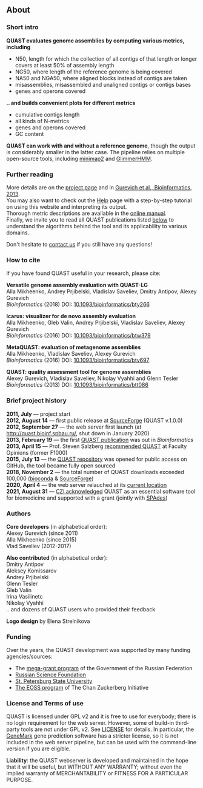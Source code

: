 ## About

### Short intro

**QUAST evaluates genome assemblies by computing various metrics, including**

* N50, length for which the collection of all contigs of that length or longer covers at least 50% of assembly length
* NG50, where length of the reference genome is being covered
* NA50 and NGA50, where aligned blocks instead of contigs are taken
* misassemblies, misassembled and unaligned contigs or contigs bases
* genes and operons covered

**.. and builds convenient plots for different metrics**

* cumulative contigs length
* all kinds of N-metrics
* genes and operons covered
* GC content

**QUAST can work with and without a reference genome**, though the output is considerably smaller in the latter case. The pipeline relies on multiple open-source tools, including [minimap2](https://github.com/lh3/minimap2) and [GlimmerHMM](https://ccb.jhu.edu/software/glimmerhmm/).  

### Further reading

More details are on the [project page](http://cab.spbu.ru/software/quast) and in [Gurevich et al., Bioinformatics, 2013](http://dx.doi.org/10.1093/bioinformatics/btt086).  
You may also want to check out the [Help](help.md) page with a step-by-step tutorial on using this website and interpreting its output.  
Thorough metric descriptions are available in the [online manual](http://cab.cc.spbu.ru/quast/manual.html#sec3.1).  
Finally, we invite you to read all QUAST publications listed [below](#citations) to understand the algorithms behind the tool and its applicability to various domains.

Don't hesitate to [contact us](contact.md) if you still have any questions!


<a name="citations"></a>
### How to cite
If you have found QUAST useful in your research, please cite:

**Versatile genome assembly evaluation with QUAST-LG**  
Alla Mikheenko, Andrey Prjibelski, Vladislav Saveliev, Dmitry Antipov, Alexey Gurevich  
*Bioinformatics* (2018) DOI: [10.1093/bioinformatics/bty266](https://doi.org/10.1093/bioinformatics/bty266)

**Icarus: visualizer for de novo assembly evaluation**  
Alla Mikheenko, Gleb Valin, Andrey Prjibelski, Vladislav Saveliev, Alexey Gurevich  
*Bioinformatics* (2016) DOI: [10.1093/bioinformatics/btw379](https://doi.org/10.1093/bioinformatics/btw379)

**MetaQUAST: evaluation of metagenome assemblies**  
Alla Mikheenko, Vladislav Saveliev, Alexey Gurevich  
*Bioinformatics* (2016) DOI: [10.1093/bioinformatics/btv697](https://doi.org/10.1093/bioinformatics/btv697)

**QUAST: quality assessment tool for genome assemblies**  
Alexey Gurevich, Vladislav Saveliev, Nikolay Vyahhi and Glenn Tesler  
*Bioinformatics* (2013) DOI: [10.1093/bioinformatics/btt086](https://doi.org/10.1093/bioinformatics/btt086)


### Brief project history

**2011, July** — project start  
**2012, August 14** — first public release at [SourceForge](https://sourceforge.net/projects/quast/files/) (QUAST v.1.0.0)  
**2012, September 27** — the web server first launch (at http://quast.bioinf.spbau.ru/, shut down in January 2020)  
**2013, February 19** — the first [QUAST publication](http://dx.doi.org/10.1093/bioinformatics/btt086) was out in *Bioinformatics*  
**2013, April 15** — Prof. Steven Salzberg [recommended QUAST](https://facultyopinions.com/prime/717981369?bd=1&ui=24116) at Faculty Opinions (former F1000)  
**2015, July 13** — the [QUAST repository](https://github.com/ablab/quast) was opened for public access on GitHub, the tool became fully open sourced  
**2018, November 2** — the total number of QUAST downloads exceeded 100,000 ([bioconda](https://anaconda.org/bioconda/quast) & [SourceForge](https://sourceforge.net/projects/quast/files/))  
**2020, April 4** — the web server relauched at its [current location](http://cab.cc.spbu.ru/quast/)  
**2021, August 31** — [CZI acknowledged](https://chanzuckerberg.com/newsroom/czi-awards-16-million-for-foundational-open-source-software-tools-essential-to-biomedicine/) QUAST as an essential software tool for biomedicine and supported with a grant (jointly with [SPAdes](https://cab.spbu.ru/software/spades))

### Authors 

**Core developers** (in alphabetical order):  
Alexey Gurevich (since 2011)  
Alla Mikheenko (since 2015)  
Vlad Saveliev (2012-2017) 

**Also contributed** (in alphabetical order):  
Dmitry Antipov  
Aleksey Komissarov  
Andrey Prjibelski  
Glenn Tesler  
Gleb Valin  
Irina Vasilinetc  
Nikolay Vyahhi  
.. and dozens of QUAST users who provided their feedback


**Logo design** by Elena Strelnikova


### Funding

Over the years, the QUAST development was supported by many funding agencies/sources:  

* The [mega-grant program](https://p220.ru/en/) of the Government of the Russian Federation
* [Russian Science Foundation](https://rscf.ru/en/)
* [St. Petersburg State University](https://english.spbu.ru/science-4)
* [The EOSS program](https://chanzuckerberg.com/eoss/) of The Chan Zuckerberg Initiative


### License and Terms of use

QUAST is licensed under GPL v2 and it is free to use for everybody; there is no login requirement for the web server. However, some of build-in third-party tools are not under GPL v2. See [LICENSE](http://cab.cc.spbu.ru/quast/LICENSE.txt) for details. In particular, the [GeneMark](http://opal.biology.gatech.edu/GeneMark/) gene prediction software has a stricter license, so it is not included in the web server pipeline, but can be used with the command-line version if you are eligible. 

**Liability**: the QUAST webserver is developed and maintained in the hope that it will be useful, but WITHOUT ANY WARRANTY; without even the implied warranty of MERCHANTABILITY or FITNESS FOR A PARTICULAR PURPOSE. 